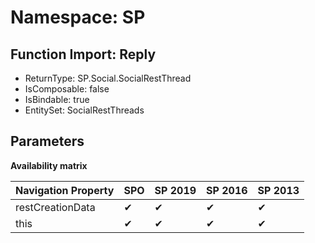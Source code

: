 # Namespace: SP

## Function Import: Reply

- ReturnType: SP.Social.SocialRestThread
- IsComposable: false
- IsBindable: true
- EntitySet: SocialRestThreads

## Parameters

**Availability matrix**

Navigation Property | SPO | SP 2019 | SP 2016 | SP 2013
----------|-----|---------|---------|--------
restCreationData | ✔ | ✔ | ✔ | ✔
this | ✔ | ✔ | ✔ | ✔
